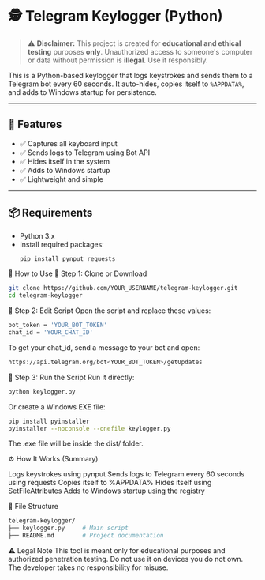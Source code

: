 # 🕵️ Telegram Keylogger (Python)

> ⚠️ **Disclaimer:** This project is created for **educational and ethical testing** purposes **only**. Unauthorized access to someone's computer or data without permission is **illegal**. Use it responsibly.

This is a Python-based keylogger that logs keystrokes and sends them to a Telegram bot every 60 seconds. It auto-hides, copies itself to `%APPDATA%`, and adds to Windows startup for persistence.

---

## 🔧 Features

- ✅ Captures all keyboard input
- ✅ Sends logs to Telegram using Bot API
- ✅ Hides itself in the system
- ✅ Adds to Windows startup
- ✅ Lightweight and simple

---

## 📦 Requirements

- Python 3.x
- Install required packages:
  ```bash
  pip install pynput requests
🚀 How to Use
🔹 Step 1: Clone or Download
  ```bash
git clone https://github.com/YOUR_USERNAME/telegram-keylogger.git
cd telegram-keylogger
  ```
🔹 Step 2: Edit Script
Open the script and replace these values:
  ```bash
bot_token = 'YOUR_BOT_TOKEN'
chat_id = 'YOUR_CHAT_ID'
  ```
To get your chat_id, send a message to your bot and open:
  ```bash
https://api.telegram.org/bot<YOUR_BOT_TOKEN>/getUpdates
  ```

🔹 Step 3: Run the Script
Run it directly:

  ```bash
python keylogger.py
  ```

Or create a Windows EXE file:
  ```bash
pip install pyinstaller
pyinstaller --noconsole --onefile keylogger.py
  ```
The .exe file will be inside the dist/ folder.

⚙️ How It Works (Summary)

Logs keystrokes using pynput
Sends logs to Telegram every 60 seconds using requests
Copies itself to %APPDATA%
Hides itself using SetFileAttributes
Adds to Windows startup using the registry

📁 File Structure
  ```bash
telegram-keylogger/
├── keylogger.py     # Main script
├── README.md        # Project documentation
  ```
⚠️ Legal Note
This tool is meant only for educational purposes and authorized penetration testing. Do not use it on devices you do not own. The developer takes no responsibility for misuse.

